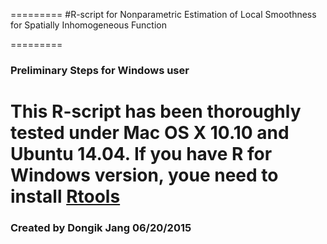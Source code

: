 =========
#R-script  for Nonparametric Estimation of Local Smoothness for Spatially Inhomogeneous Function


=========
### Preliminary Steps for Windows user

This R-script has been thoroughly tested under Mac OS X 10.10 and Ubuntu 14.04. If you have R for Windows version, youe need to install [Rtools](http://cran.r-project.org/bin/windows/Rtools/)
=========
### Created by Dongik Jang 06/20/2015 